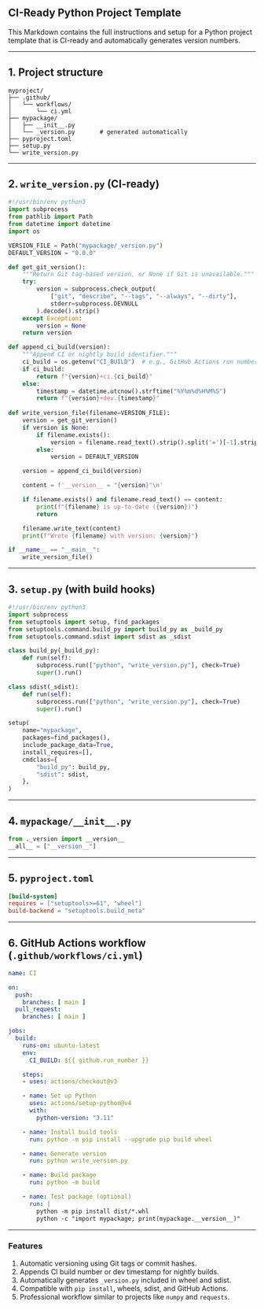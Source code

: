 ## CI-Ready Python Project Template

This Markdown contains the full instructions and setup for a Python project template that is CI-ready and automatically generates version numbers.

---

## 1. Project structure

```
myproject/
├── .github/
│   └── workflows/
│       └── ci.yml
├── mypackage/
│   ├── __init__.py
│   └── _version.py       # generated automatically
├── pyproject.toml
├── setup.py
└── write_version.py
```

---

## 2. `write_version.py` (CI-ready)

```python
#!/usr/bin/env python3
import subprocess
from pathlib import Path
from datetime import datetime
import os

VERSION_FILE = Path("mypackage/_version.py")
DEFAULT_VERSION = "0.0.0"

def get_git_version():
    """Return Git tag-based version, or None if Git is unavailable."""
    try:
        version = subprocess.check_output(
            ["git", "describe", "--tags", "--always", "--dirty"],
            stderr=subprocess.DEVNULL
        ).decode().strip()
    except Exception:
        version = None
    return version

def append_ci_build(version):
    """Append CI or nightly build identifier."""
    ci_build = os.getenv("CI_BUILD")  # e.g., GitHub Actions run number
    if ci_build:
        return f"{version}+ci.{ci_build}"
    else:
        timestamp = datetime.utcnow().strftime("%Y%m%d%H%M%S")
        return f"{version}+dev.{timestamp}"
    
def write_version_file(filename=VERSION_FILE):
    version = get_git_version()
    if version is None:
        if filename.exists():
            version = filename.read_text().strip().split('=')[-1].strip().strip('"')
        else:
            version = DEFAULT_VERSION

    version = append_ci_build(version)

    content = f'__version__ = "{version}"\n'

    if filename.exists() and filename.read_text() == content:
        print(f"{filename} is up-to-date ({version})")
        return

    filename.write_text(content)
    print(f"Wrote {filename} with version: {version}")

if __name__ == "__main__":
    write_version_file()
```

---

## 3. `setup.py` (with build hooks)

```python
#!/usr/bin/env python3
import subprocess
from setuptools import setup, find_packages
from setuptools.command.build_py import build_py as _build_py
from setuptools.command.sdist import sdist as _sdist

class build_py(_build_py):
    def run(self):
        subprocess.run(["python", "write_version.py"], check=True)
        super().run()

class sdist(_sdist):
    def run(self):
        subprocess.run(["python", "write_version.py"], check=True)
        super().run()

setup(
    name="mypackage",
    packages=find_packages(),
    include_package_data=True,
    install_requires=[],
    cmdclass={
        "build_py": build_py,
        "sdist": sdist,
    },
)
```

---

## 4. `mypackage/__init__.py`

```python
from ._version import __version__
__all__ = ["__version__"]
```

---

## 5. `pyproject.toml`

```toml
[build-system]
requires = ["setuptools>=61", "wheel"]
build-backend = "setuptools.build_meta"
```

---

## 6. GitHub Actions workflow (`.github/workflows/ci.yml`)

```yaml
name: CI

on:
  push:
    branches: [ main ]
  pull_request:
    branches: [ main ]

jobs:
  build:
    runs-on: ubuntu-latest
    env:
      CI_BUILD: ${{ github.run_number }}

    steps:
    - uses: actions/checkout@v3

    - name: Set up Python
      uses: actions/setup-python@v4
      with:
        python-version: "3.11"

    - name: Install build tools
      run: python -m pip install --upgrade pip build wheel

    - name: Generate version
      run: python write_version.py

    - name: Build package
      run: python -m build

    - name: Test package (optional)
      run: |
        python -m pip install dist/*.whl
        python -c "import mypackage; print(mypackage.__version__)"
```

---

### Features

1. Automatic versioning using Git tags or commit hashes.
2. Appends CI build number or dev timestamp for nightly builds.
3. Automatically generates `_version.py` included in wheel and sdist.
4. Compatible with `pip install`, wheels, sdist, and GitHub Actions.
5. Professional workflow similar to projects like `numpy` and `requests`.


